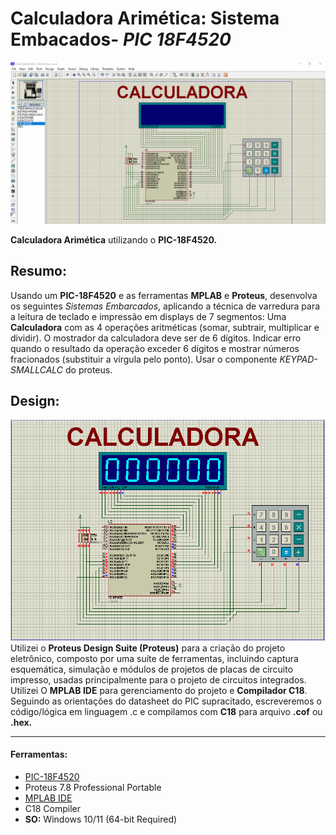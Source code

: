 # Calculadora Arimética: Sistema Embacados- _PIC 18F4520_

![DEMO](https://github.com/jbrun0r/Calculadora-Aritm-tica-PIC-18F4520/blob/main/CALCULADORA.gif?raw=true)

**Calculadora Arimética** utilizando o **PIC-18F4520.**

## Resumo:
Usando um **PIC-18F4520** e as ferramentas **MPLAB** e **Proteus**, desenvolva
os seguintes _Sistemas Embarcados_, aplicando a técnica de varredura
para a leitura de teclado e impressão em displays de 7 segmentos: Uma **Calculadora** com as 4 operações aritméticas (somar,
subtrair, multiplicar e dividir). O mostrador da calculadora
deve ser de 6 dígitos. Indicar erro quando o resultado da
operação exceder 6 dígitos e mostrar números fracionados
(substituir a vírgula pelo ponto). Usar o componente
_KEYPAD-SMALLCALC_ do proteus.

## Design:

![fundo](https://github.com/jbrun0r/Calculadora-Aritm-tica-PIC-18F4520/blob/main/CALC.png?raw=true)\
Utilizei o **Proteus Design Suite (Proteus)** para a criação do projeto eletrônico, composto por uma suíte de ferramentas, incluindo captura esquemática, simulação e módulos de projetos de placas de circuito impresso, usadas principalmente para o projeto de circuitos integrados. Utilizei O **MPLAB IDE** para gerenciamento do projeto e **Compilador C18**.\
Seguindo as orientações do datasheet do PIC supracitado, escreveremos o código/lógica em linguagem .c e compilamos com **C18** para arquivo **.cof** ou **.hex.**
___

#### Ferramentas:

* [PIC-18F4520](https://ww1.microchip.com/downloads/en/DeviceDoc/39631E.pdf)
* Proteus 7.8 Professional Portable
* [MPLAB IDE](https://www.microchip.com/en-us/tools-resources/archives/mplab-ecosystem)
* C18 Compiler
* **SO:** Windows 10/11 (64-bit Required)
